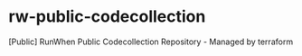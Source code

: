 # rw-public-codecollection
[Public] RunWhen Public Codecollection Repository - Managed by terraform
